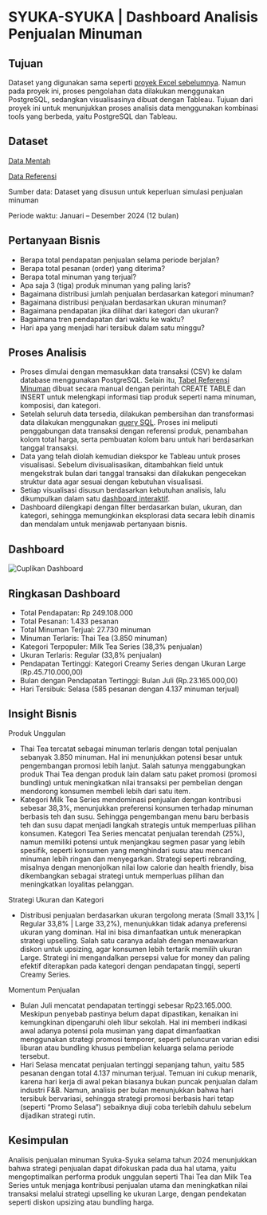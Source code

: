 # SYUKA-SYUKA | Dashboard Analisis Penjualan Minuman

## Tujuan 
Dataset yang digunakan sama seperti [proyek Excel sebelumnya](https://github.com/rafaauroraa/Data-Analisis-Dashboard-Excel). Namun pada proyek ini, proses pengolahan data dilakukan menggunakan PostgreSQL, sedangkan visualisasinya dibuat dengan Tableau. Tujuan dari proyek ini untuk menunjukkan proses analisis data menggunakan kombinasi tools yang berbeda, yaitu PostgreSQL dan Tableau.

## Dataset
[Data Mentah](https://github.com/rafaauroraa/Data-Analisis-Dashboard-SQL-Tableau/blob/main/Data_mentah.csv)

[Data Referensi](https://github.com/rafaauroraa/Data-Analisis-Dashboard-SQL-Tableau/blob/main/Data%20Referensi.sql)

Sumber data: Dataset yang disusun untuk keperluan simulasi penjualan minuman

Periode waktu: Januari – Desember 2024 (12 bulan)

## Pertanyaan Bisnis 
- Berapa total pendapatan penjualan selama periode berjalan?
- Berapa total pesanan (order) yang diterima?
- Berapa total minuman yang terjual?
- Apa saja 3 (tiga) produk minuman yang paling laris?
- Bagaimana distribusi jumlah penjualan berdasarkan kategori minuman?
- Bagaimana distribusi penjualan berdasarkan ukuran minuman?
- Bagaimana pendapatan jika dilihat dari kategori dan ukuran?
- Bagaimana tren pendapatan dari waktu ke waktu?
- Hari apa yang menjadi hari tersibuk dalam satu minggu?

## Proses Analisis
- Proses dimulai dengan memasukkan data transaksi (CSV) ke dalam database menggunakan PostgreSQL. Selain itu, [Tabel Referensi Minuman](https://github.com/rafaauroraa/Data-Analisis-Dashboard-SQL-Tableau/blob/main/Data%20Referensi.sql) dibuat secara manual dengan perintah CREATE TABLE dan INSERT untuk melengkapi informasi tiap produk seperti nama minuman, komposisi, dan kategori. 
- Setelah seluruh data tersedia, dilakukan pembersihan dan transformasi data dilakukan menggunakan [query SQL](https://github.com/rafaauroraa/Data-Analisis-Dashboard-SQL-Tableau/blob/main/Olah%20Data.sql). Proses ini meliputi penggabungan data transaksi dengan referensi produk, penambahan kolom total harga, serta pembuatan kolom baru untuk hari berdasarkan tanggal transaksi.
- Data yang telah diolah kemudian diekspor ke Tableau untuk proses visualisasi. Sebelum divisualisasikan, ditambahkan field untuk mengekstrak bulan dari tanggal transaksi dan dilakukan pengecekan struktur data agar sesuai dengan kebutuhan visualisasi.
- Setiap visualisasi disusun berdasarkan kebutuhan analisis, lalu dikumpulkan dalam satu  [dashboard interaktif](https://github.com/rafaauroraa/Data-Analisis-Dashboard-SQL-Tableau/blob/main/Dashboard.twb).
- Dashboard dilengkapi dengan filter berdasarkan bulan, ukuran, dan kategori, sehingga memungkinkan eksplorasi data secara lebih dinamis dan mendalam untuk menjawab pertanyaan bisnis.

## Dashboard
![Cuplikan Dashboard](https://github.com/user-attachments/assets/71a3f911-2003-417e-b8e6-c4d55ad3f915)

## Ringkasan Dashboard
- Total Pendapatan: Rp 249.108.000
- Total Pesanan: 1.433 pesanan
- Total Minuman Terjual: 27.730 minuman
- Minuman Terlaris: Thai Tea (3.850 minuman)
- Kategori Terpopuler: Milk Tea Series (38,3% penjualan)
- Ukuran Terlaris: Regular (33,8% penjualan)
- Pendapatan Tertinggi: Kategori Creamy Series dengan Ukuran Large (Rp.45.710.000,00)
- Bulan dengan Pendapatan Tertinggi: Bulan Juli (Rp.23.165.000,00)
- Hari Tersibuk: Selasa (585 pesanan dengan 4.137 minuman terjual)

## Insight Bisnis
Produk Unggulan

- Thai Tea tercatat sebagai minuman terlaris dengan total penjualan sebanyak 3.850 minuman. Hal ini menunjukkan potensi besar untuk pengembangan promosi lebih lanjut. Salah satunya menggabungkan produk Thai Tea dengan produk lain dalam satu paket promosi (promosi bundling) untuk meningkatkan nilai transaksi per pembelian dengan mendorong konsumen membeli lebih dari satu item.
- Kategori Milk Tea Series mendominasi penjualan dengan kontribusi sebesar 38,3%, menunjukkan preferensi konsumen terhadap minuman berbasis teh dan susu. Sehingga pengembangan menu baru berbasis teh dan susu dapat menjadi langkah strategis untuk memperluas pilihan konsumen.
Kategori Tea Series mencatat penjualan terendah (25%), namun memiliki potensi untuk menjangkau segmen pasar yang lebih spesifik, seperti konsumen yang menghindari susu atau mencari minuman lebih ringan dan menyegarkan. Strategi seperti rebranding, misalnya dengan menonjolkan nilai low calorie dan health friendly, bisa dikembangkan sebagai strategi untuk memperluas pilihan dan meningkatkan loyalitas pelanggan.

Strategi Ukuran dan Kategori

- Distribusi penjualan berdasarkan ukuran tergolong merata (Small 33,1% | Regular 33,8% | Large 33,2%), menunjukkan tidak adanya preferensi ukuran yang dominan. Hal ini bisa dimanfaatkan untuk menerapkan strategi upselling. Salah satu caranya adalah dengan menawarkan diskon untuk upsizing, agar konsumen lebih tertarik memilih ukuran Large. Strategi ini mengandalkan persepsi value for money dan paling efektif diterapkan pada kategori dengan pendapatan tinggi, seperti Creamy Series.

Momentum Penjualan

- Bulan Juli mencatat pendapatan tertinggi sebesar Rp23.165.000. Meskipun penyebab pastinya belum dapat dipastikan, kenaikan ini kemungkinan dipengaruhi oleh libur sekolah. Hal ini memberi indikasi awal adanya potensi pola musiman yang dapat dimanfaatkan menggunakan strategi promosi temporer, seperti peluncuran varian edisi liburan atau bundling khusus pembelian keluarga selama periode tersebut.
- Hari Selasa mencatat penjualan tertinggi sepanjang tahun, yaitu 585 pesanan dengan total 4.137 minuman terjual. Temuan ini cukup menarik, karena hari kerja di awal pekan biasanya bukan puncak penjualan dalam industri F&B. Namun, analisis per bulan menunjukkan bahwa hari tersibuk bervariasi, sehingga strategi promosi berbasis hari tetap (seperti “Promo Selasa”) sebaiknya diuji coba terlebih dahulu sebelum dijadikan strategi rutin.

## Kesimpulan
Analisis penjualan minuman Syuka-Syuka selama tahun 2024 menunjukkan bahwa strategi penjualan dapat difokuskan pada dua hal utama, yaitu mengoptimalkan performa produk unggulan seperti Thai Tea dan Milk Tea Series untuk menjaga kontribusi penjualan utama dan meningkatkan nilai transaksi melalui strategi upselling ke ukuran Large, dengan pendekatan seperti diskon upsizing atau bundling harga.
